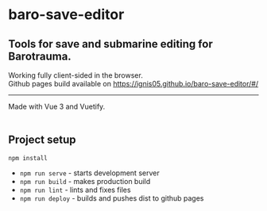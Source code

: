 # baro-save-editor

## Tools for save and submarine editing for Barotrauma.

Working fully client-sided in the browser.<br>
Github pages build available on https://ignis05.github.io/baro-save-editor/#/<br>

<hr>
Made with Vue 3 and Vuetify.
<br>
<br>

## Project setup

```
npm install
```

- `npm run serve` - starts development server
- `npm run build` - makes production build
- `npm run lint` - lints and fixes files
- `npm run deploy` - builds and pushes dist to github pages
